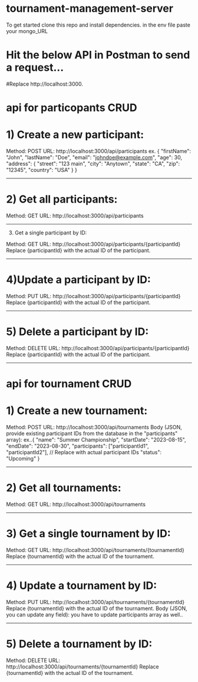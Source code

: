 # tournament-management-server
 To get started clone this repo and install dependencies.
 in the env file paste your mongo_URL


# Hit the below API in Postman to send a request...

#Replace http://localhost:3000.

# api for particopants CRUD
# 1) Create a new participant:

Method: POST
URL: http://localhost:3000/api/participants
ex.
{
  "firstName": "John",
  "lastName": "Doe",
  "email": "johndoe@example.com",
  "age": 30,
  "address": {
    "street": "123 main",
    "city": "Anytown",
    "state": "CA",
    "zip": "12345",
    "country": "USA"
  }
}

----------------------------------------------------------------------------------------------------------------------------------------------------------------------------------

# 2) Get all participants:

Method: GET
URL: http://localhost:3000/api/participants

----------------------------------------------------------------------------------------------------------------------------------------------------------------------------

3) Get a single participant by ID:

Method: GET
URL: http://localhost:3000/api/participants/{participantId}
Replace {participantId} with the actual ID of the participant.

----------------------------------------------------------------------------------------------------------------------------------------------------------------------------

# 4)Update a participant by ID:

Method: PUT
URL: http://localhost:3000/api/participants/{participantId}
Replace {participantId} with the actual ID of the participant.

----------------------------------------------------------------------------------------------------------------------------------------------------------------------------

# 5) Delete a participant by ID:

Method: DELETE
URL: http://localhost:3000/api/participants/{participantId}
Replace {participantId} with the actual ID of the participant.

----------------------------------------------------------------------------------------------------------------------------------------------------------------------------

# api for tournament CRUD

# 1) Create a new tournament:

Method: POST
URL: http://localhost:3000/api/tournaments
Body (JSON, provide existing participant IDs from the database in the "participants" array):
ex..{
  "name": "Summer Championship",
  "startDate": "2023-08-15",
  "endDate": "2023-08-30",
  "participants": ["participantId1", "participantId2"], // Replace with actual participant IDs
  "status": "Upcoming"
}

----------------------------------------------------------------------------------------------------------------------------------------------------------------------------

# 2) Get all tournaments:

Method: GET
URL: http://localhost:3000/api/tournaments

----------------------------------------------------------------------------------------------------------------------------------------------------------------------------

# 3) Get a single tournament by ID:

Method: GET
URL: http://localhost:3000/api/tournaments/{tournamentId}
Replace {tournamentId} with the actual ID of the tournament.

----------------------------------------------------------------------------------------------------------------------------------------------------------------------------

# 4) Update a tournament by ID:

Method: PUT
URL: http://localhost:3000/api/tournaments/{tournamentId}
Replace {tournamentId} with the actual ID of the tournament.
Body (JSON, you can update any field):
you have to update participants array as well..

----------------------------------------------------------------------------------------------------------------------------------------------------------------------------

# 5) Delete a tournament by ID:

Method: DELETE
URL: http://localhost:3000/api/tournaments/{tournamentId}
Replace {tournamentId} with the actual ID of the tournament.
